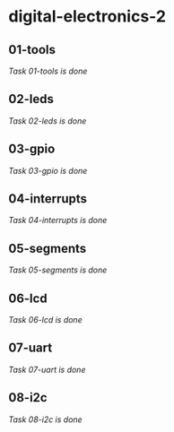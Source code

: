 # digital-electronics-2

## 01-tools

*Task 01-tools is done*

## 02-leds

*Task 02-leds is done*

## 03-gpio

*Task 03-gpio is done*

## 04-interrupts

*Task 04-interrupts is done*

## 05-segments

*Task 05-segments is done*

## 06-lcd

*Task 06-lcd is done*

## 07-uart

*Task 07-uart is done*

## 08-i2c

*Task 08-i2c is done*
